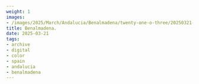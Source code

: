 ```yaml
---
weight: 1
images:
- /images/2025/March/Andalucia/Benalmadena/twenty-one-o-three/20250321-_DSC8675.jpg
title: Benalmadena.
date: 2025-03-21
tags:
- archive
- digital
- color
- spain
- andalucia
- benalmadena
---
```


